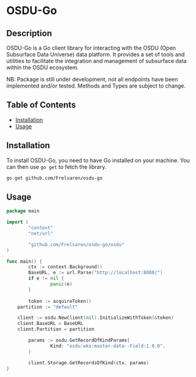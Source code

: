 # OSDU-Go

## Description
OSDU-Go is a Go client library for interacting with the OSDU (Open Subsurface Data Universe) data platform. It provides a set of tools and utilities to facilitate the integration and management of subsurface data within the OSDU ecosystem.

NB: Package is still under development, not all endpoints have been implemented and/or tested.
    Methods and Types are subject to change.

## Table of Contents
- [Installation](#installation)
- [Usage](#usage)

## Installation
To install OSDU-Go, you need to have Go installed on your machine. You can then use `go get` to fetch the library.

```bash
go get github.com/Frelsaren/osdu-go
```

## Usage
```go
package main

import (
        "context"
        "net/url"

        "github.com/Frelsaren/osdu-go/osdu"
)

func main() {
        ctx := context.Background()
        BaseURL, e := url.Parse("http://localhost:8080/")
        if e != nil {
                panic(e)
        }
        
        token := acquireToken()
	partition := "default"

	client := osdu.NewClient(nil).InitializeWithToken(&token)
	client.BaseURL = BaseURL
	client.Partition = partition

        params := osdu.GetRecordOfKindParams{
                Kind: "osdu:wks:master-data--Field:1.0.0",
        }

        client.Storage.GetRecordsOfKind(ctx, params)
}
```
